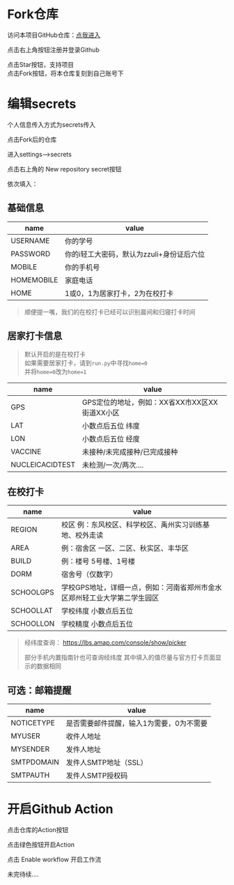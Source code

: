 # Fork仓库

访问本项目GitHub仓库：[点我进入](https://github.com/billionray/ZZULI-healthreport)

点击右上角按钮注册并登录Github

点击Star按钮，支持项目  
点击Fork按钮，将本仓库复刻到自己账号下

# 编辑secrets
个人信息传入方式为secrets传入

点击Fork后的仓库

进入settings-->secrets

点击右上角的 New repository secret按钮

依次填入：
## 基础信息

| name       | value                 |
| ---------- | --------------------- |
|USERNAME |你的学号
|PASSWORD |你的i轻工大密码，默认为zzuli+身份证后六位
|MOBILE |你的手机号
|HOMEMOBILE |家庭电话
|HOME|1或0，1为居家打卡，2为在校打卡
> 顺便提一嘴，我们的在校打卡已经可以识别晨间和归寝打卡时间

## 居家打卡信息
> 默认开启的是在校打卡  
如果需要居家打卡，请到`run.py`中寻找`home=0`  
并将`home=0`改为`home=1`

| name       | value                 |
| ---------- | --------------------- |
|GPS |GPS定位的地址，例如：XX省XX市XX区XX街道XX小区|
|LAT |小数点后五位 纬度 |
|LON |小数点后五位 经度 |
|VACCINE|未接种/未完成接种/已完成接种
|NUCLEICACIDTEST|未检测/一次/两次....
## 在校打卡

| name       | value                 |
| ---------- | --------------------- |
|REGION | 校区 例：东风校区、科学校区、禹州实习训练基地、校外走读|
|AREA |例：宿舍区 一区、二区、秋实区、丰华区 |
|BUILD |例：楼号 5号楼、1号楼 |
|DORM | 宿舍号（仅数字）|
|SCHOOLGPS | 学校GPS地址，详细一点，例如：河南省郑州市金水区郑州轻工业大学第二学生园区|
|SCHOOLLAT| 学校纬度 小数点后五位  |
|SCHOOLLON | 学校精度 小数点后五位  |



> 经纬度查询： https://lbs.amap.com/console/show/picker 
>
> 部分手机内置指南针也可查询经纬度
> 其中填入的值尽量与官方打卡页面显示的数据相同

## 可选：邮箱提醒

| name       | value                 |
| ---------- | --------------------- |
| NOTICETYPE   | 是否需要邮件提醒，输入1为需要，0为不需要|
| MYUSER     | 收件人地址            |
| MYSENDER   | 发件人地址            |
| SMTPDOMAIN | 发件人SMTP地址（SSL） |
| SMTPAUTH   | 发件人SMTP授权码      |


# 开启Github Action
点击仓库的Action按钮

点击绿色按钮开启Action

点击 Enable workflow 开启工作流

未完待续....
